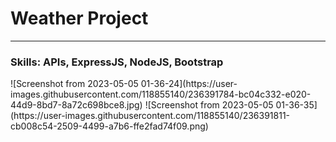 <h1>Weather Project</h1>
<hr>
<h3>Skills: APIs, ExpressJS, NodeJS, Bootstrap</h3>
![Screenshot from 2023-05-05 01-36-24](https://user-images.githubusercontent.com/118855140/236391784-bc04c332-e020-44d9-8bd7-8a72c698bce8.jpg)
![Screenshot from 2023-05-05 01-36-35](https://user-images.githubusercontent.com/118855140/236391811-cb008c54-2509-4499-a7b6-ffe2fad74f09.png)
